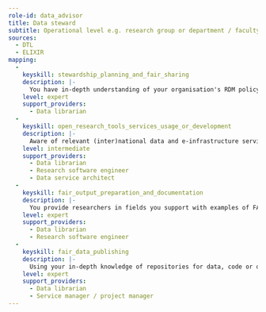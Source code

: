 ```yaml
---
role-id: data_advisor
title: Data steward
subtitle: Operational level e.g. research group or department / faculty
sources: 
  - DTL
  - ELIXIR
mapping: 
  - 
    keyskill: stewardship_planning_and_fair_sharing
    description: |-
      You have in-depth understanding of your organisation's RDM policy, and of the policies of relevant research funders in relation to planning for FAIR outputs, including Data Management Plans. You have in-depth knowledge of  the legal and ethical frameworks applicable to the research communities you support. You are also familiar with these communities’ research methods, tools, standards and services used locally. You are able to translate this knowledge and understanding into Data Management Plan (DMP) templates for the researchers you support, providing expert advice appropriate to  all career stages. You can articulate how planning benefits the researcher as the ‘first reuser’ of their outputs, and seek help where needed from other professional services.
    level: expert
    support_providers: 
      - Data librarian
  - 
    keyskill: open_research_tools_services_usage_or_development
    description: |-
      Aware of relevant (inter)national data and e-infrastructure services you identify and respond to the needs of researchers and stakeholders in the areas you support for FAIR tools, services or resources. You provide guidance and instruction on discovery, acquisition and (re-)use of data, including local collection and those in the public domain. You ensure these are as open possible to reuse, according to organisational policy and legal obligations. Liaising with relevant professional services, e.g. research software engineers and data service architects, you develop and implement standard solutions for recurring issues and deliver training on their effective application, also ensuring that the organisation’s service management processes are followed.
    level: intermediate
    support_providers: 
      - Data librarian
      - Research software engineer
      - Data service architect
  - 
    keyskill: fair_output_preparation_and_documentation
    description: |-
      You provide researchers in fields you support with examples of FAIR and open data or software that advances research, and describe the relevance of FAIR principles to the norms for validation or reproducibility in their domains. You provide expert advice on making data findable, and on cleaning data to make it actionable and interoperable for reuse. Knowledgeable about ethical and commercial constraints on data access, you liaise with relevant professional services and systems. You provide expert advice on appraising and selecting data of value for reuse, and on good practice in managing software code, including versioning and documentation.
    level: expert
    support_providers: 
      - Data librarian
      - Research software engineer
  - 
    keyskill: fair_data_publishing
    description: |-
      Using your in-depth knowledge of repositories for data, code or other outputs (such as samples or protocols), you direct researchers in your area to these repositories and other services that are a good fit to their domain, the characteristics of their data, and their data management processes. You provide expert advice to researchers in your area on data formats and vocabularies relevant to their research domains, and on the deposition processes of repositories, whether these are locally provided or external. You liaise with relevant professional services to ensure appropriate constraints on how FAIR the research outputs will be, depending e.g. on assessment of ethical impacts, data protection, or licensing and IP rights.
    level: expert
    support_providers: 
      - Data librarian
      - Service manager / project manager
---
```

